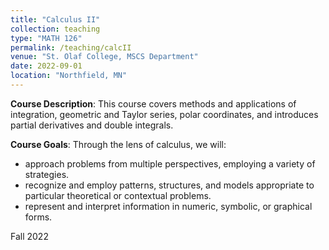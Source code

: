 ```yaml
---
title: "Calculus II"
collection: teaching
type: "MATH 126"
permalink: /teaching/calcII
venue: "St. Olaf College, MSCS Department"
date: 2022-09-01
location: "Northfield, MN"
---
```


**Course Description**: This course covers methods and applications of integration, geometric and Taylor series, polar coordinates, and introduces partial derivatives and double integrals.

**Course Goals**: Through the lens of calculus, we will:
- approach problems from multiple perspectives, employing a variety of strategies.
- recognize and employ patterns, structures, and models appropriate to particular theoretical or contextual problems.
- represent and interpret information in numeric, symbolic, or graphical forms.

Fall 2022